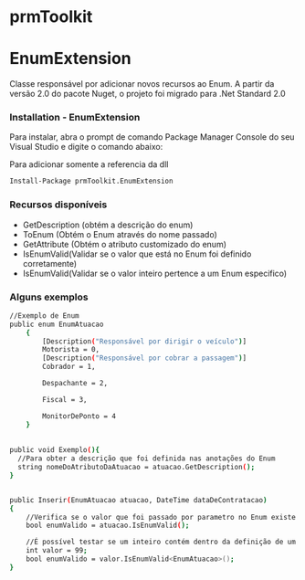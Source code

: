 # prmToolkit

# EnumExtension
Classe responsável por adicionar novos recursos ao Enum.
A partir da versão 2.0 do pacote Nuget, o projeto foi migrado para .Net Standard 2.0

### Installation - EnumExtension

Para instalar, abra o prompt de comando Package Manager Console do seu Visual Studio e digite o comando abaixo:

Para adicionar somente a referencia da dll
```sh
Install-Package prmToolkit.EnumExtension
```
### Recursos disponíveis
- GetDescription (obtém a descrição do enum)
- ToEnum (Obtém o Enum através do nome passado)
- GetAttribute (Obtém o atributo customizado do enum)
- IsEnumValid(Validar se o valor que está no Enum foi definido corretamente)
- IsEnumValid(Validar se o valor inteiro pertence a um Enum especifico)


### Alguns exemplos
```sh
//Exemplo de Enum
public enum EnumAtuacao
    {
        [Description("Responsável por dirigir o veículo")]
        Motorista = 0,
        [Description("Responsável por cobrar a passagem")]
        Cobrador = 1,

        Despachante = 2,

        Fiscal = 3,

        MonitorDePonto = 4
    }
    
    
public void Exemplo(){
  //Para obter a descrição que foi definida nas anotações do Enum
  string nomeDoAtributoDaAtuacao = atuacao.GetDescription();
}


public Inserir(EnumAtuacao atuacao, DateTime dataDeContratacao)
{
    //Verifica se o valor que foi passado por parametro no Enum existe dentro das definições do EnumAtuacao
    bool enumValido = atuacao.IsEnumValid();

    //É possível testar se um inteiro contém dentro da definição de um Enum
    int valor = 99;
    bool enumValido = valor.IsEnumValid<EnumAtuacao>();
}
```        
